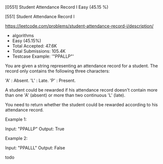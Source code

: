 [0551] Student Attendance Record I                                  Easy   (45.15 %)

<!--front-->	
[551] Student Attendance Record I  

https://leetcode.com/problems/student-attendance-record-i/description/

* algorithms
* Easy (45.15%)
* Total Accepted:    47.6K
* Total Submissions: 105.4K
* Testcase Example:  '"PPALLP"'

You are given a string representing an attendance record for a student. The record only contains the following three characters:



'A' : Absent. 
'L' : Late.
 'P' : Present. 




A student could be rewarded if his attendance record doesn't contain more than one 'A' (absent) or more than two continuous 'L' (late).    

You need to return whether the student could be rewarded according to his attendance record.

Example 1:

Input: "PPALLP"
Output: True



Example 2:

Input: "PPALLL"
Output: False






<!--back-->
todo
